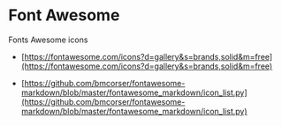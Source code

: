 
# Font Awesome

Fonts Awesome icons

- [https://fontawesome.com/icons?d=gallery&s=brands,solid&m=free](https://fontawesome.com/icons?d=gallery&s=brands,solid&m=free)

- [https://github.com/bmcorser/fontawesome-markdown/blob/master/fontawesome_markdown/icon_list.py](https://github.com/bmcorser/fontawesome-markdown/blob/master/fontawesome_markdown/icon_list.py)
